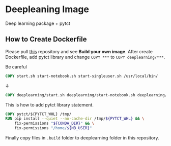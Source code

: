 # Deepleaning Image
Deep learning package + pytct

## How to Create Dockerfile
Please pull [this](https://github.com/iot-salzburg/gpu-jupyter) repository and see **Build your own image**.
After create Dockerfile, add pytct library and change `COPY ***` to `COPY deeplearning/***`.

Be careful
```Dockerfile
COPY start.sh start-notebook.sh start-singleuser.sh /usr/local/bin/
```
↓
```Dockerfile
COPY deeplearning/start.sh deeplearning/start-notebook.sh deeplearning/start-singleuser.sh /usr/local/bin/
```

This is how to add pytct library statement.
```Dockerfile
COPY pytct/${PYTCT_WHL} /tmp/
RUN pip install --quiet --no-cache-dir /tmp/${PYTCT_WHL} && \
    fix-permissions "${CONDA_DIR}" && \
    fix-permissions "/home/${NB_USER}"
```

Finally copy files in `.build` folder to deeplearning folder in this repository.

